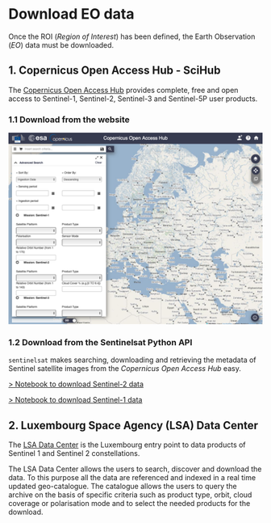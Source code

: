 # Download EO data

Once the ROI (*Region of Interest*) has been defined, the Earth Observation (*EO*) data must be downloaded. 


## 1. Copernicus Open Access Hub - SciHub

The [Copernicus Open Access Hub](https://scihub.copernicus.eu) provides complete, free and open access to Sentinel-1, Sentinel-2, Sentinel-3 and Sentinel-5P user products.

### 1.1 Download from the website


<img src="figures/scihub_ui.png" width="800">


### 1.2 Download from the Sentinelsat Python API

`sentinelsat` makes searching, downloading and retrieving the metadata of Sentinel satellite images from the *Copernicus Open Access Hub* easy.

[> Notebook to download Sentinel-2 data](https://nicolasdeffense.github.io/eo-toolbox/notebooks/2_EO_datdownload/S2_data_download.html)

[> Notebook to download Sentinel-1 data](https://nicolasdeffense.github.io/eo-toolbox/notebooks/2_EO_datdownload/S1_data_download.html)

## 2. Luxembourg Space Agency (LSA) Data Center

The [LSA Data Center](https://collgs.lu)  is the Luxembourg entry point to data products of Sentinel 1 and Sentinel 2 constellations.

The LSA Data Center allows the users to search, discover and download the data. To this purpose all the data are referenced and indexed in a real time updated geo-catalogue. The catalogue allows the users to query the archive on the basis of specific criteria such as product type, orbit, cloud coverage or polarisation mode and to select the needed products for the download.
